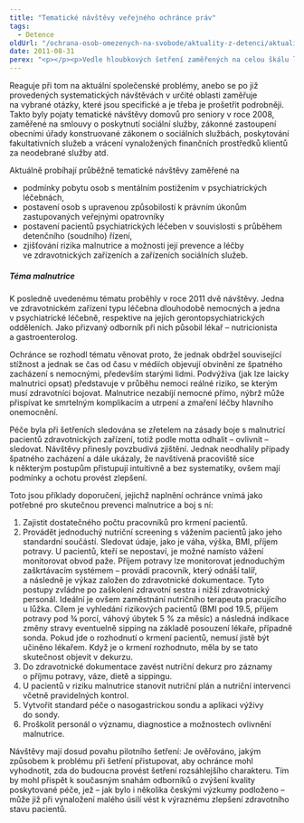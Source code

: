 ```yaml
---
title: "Tematické návštěvy veřejného ochránce práv"
tags:
  - Detence
oldUrl: "/ochrana-osob-omezenych-na-svobode/aktuality-z-detenci/aktuality-z-detenci-2011/tematicke-navstevy-verejneho-ochrance-prav/"
date: 2011-08-31
perex: "<p></p><p>Vedle hloubkových šetření zaměřených na celou škálu lidsko-právních aspektů života v instituci, jež v praxi ochránce převažují, zařazuje veřejný ochránce práv do plánu systematických návštěv také tzv. tematické návštěvy.</p>"
---
```


<!-- imported from the old website -->

<p>Reaguje při tom na aktuální společenské problémy, anebo se po již provedených systematických návštěvách v určité oblasti zaměřuje na vybrané otázky, které jsou specifické a je třeba je prošetřit podrobněji. Takto byly pojaty tematické návštěvy domovů pro seniory v roce 2008, zaměřené na smlouvy o poskytnutí sociální služby, zákonné zastoupení obecními úřady konstruované zákonem o sociálních službách, poskytování fakultativních služeb a vrácení vynaložených finančních prostředků klientů za neodebrané služby atd.  </p><p>Aktuálně probíhají průběžně tematické návštěvy zaměřené na</p><ul><li>podmínky pobytu osob s mentálním postižením v psychiatrických léčebnách,</li><li>postavení osob s upravenou způsobilostí k právním úkonům zastupovaných veřejnými opatrovníky </li><li>postavení pacientů psychiatrických léčeben v souvislosti s průběhem detenčního (soudního) řízení,</li><li>zjišťování rizika malnutrice a možnosti její prevence a léčby ve zdravotnických zařízeních a zařízeních sociálních služeb.</li></ul><h5>Téma malnutrice</h5><p>K posledně uvedenému tématu proběhly v roce 2011 dvě návštěvy. Jedna ve zdravotnickém zařízení typu léčebna dlouhodobě nemocných a jedna v psychiatrické léčebně, respektive na jejích gerontopsychiatrických odděleních. Jako přizvaný odborník při nich působil lékař – nutricionista a gastroenterolog. </p><p>Ochránce se rozhodl tématu věnovat proto, že jednak obdržel související stížnost a jednak se čas od času v médiích objevují obvinění ze špatného zacházení s nemocnými, především starými lidmi. Podvýživa (jak lze laicky malnutrici opsat) představuje v průběhu nemoci reálné riziko, se kterým musí zdravotníci bojovat. Malnutrice nezabíjí nemocné přímo, nýbrž může přispívat ke smrtelným komplikacím a utrpení a zmaření léčby hlavního onemocnění. </p><p>Péče byla při šetřeních sledována se zřetelem na zásady boje s malnutricí pacientů zdravotnických zařízení, totiž podle motta odhalit – ovlivnit – sledovat. Návštěvy přinesly povzbudivá zjištění. Jednak neodhalily případy špatného zacházení a dále ukázaly, že navštívená pracoviště sice k některým postupům přistupují intuitivně a bez systematiky, ovšem mají podmínky a ochotu provést zlepšení.</p><p>Toto jsou příklady doporučení, jejichž naplnění ochránce vnímá jako potřebné pro skutečnou prevenci malnutrice a boj s ní:</p><ol type="1"><li>Zajistit dostatečného počtu pracovníků pro krmení pacientů.</li><li>Provádět jednoduchý nutriční screening s vážením pacientů jako jeho standardní součástí. Sledovat údaje, jako je váha, výška, BMI, příjem potravy. U pacientů, kteří se nepostaví, je možné namísto vážení monitorovat obvod paže. Příjem potravy lze monitorovat jednoduchým zaškrtávacím systémem – provádí pracovník, který odnáší talíř, a následně je výkaz založen do zdravotnické dokumentace. Tyto postupy zvládne po zaškolení zdravotní sestra i nižší zdravotnický personál. Ideální je ovšem zaměstnání nutričního terapeuta pracujícího u lůžka. Cílem je vyhledání rizikových pacientů (BMI pod 19.5, příjem potravy pod ¾ porcí, váhový úbytek 5 % za měsíc) a následná indikace změny stravy eventuelně sipping na základě posouzení lékaře, případně sonda. Pokud jde o rozhodnutí o krmení pacientů, nemusí jistě být učiněno lékařem. Když je o krmení rozhodnuto, měla by se tato skutečnost objevit v dekurzu.</li><li>Do zdravotnické dokumentace zavést nutriční dekurz pro záznamy o příjmu potravy, váze, dietě a sippingu. </li><li>U pacientů v riziku malnutrice stanovit nutriční plán a nutriční intervenci včetně pravidelných kontrol.</li><li>Vytvořit standard péče o nasogastrickou sondu a aplikaci výživy do sondy. </li><li>Proškolit personál o významu, diagnostice a možnostech ovlivnění malnutrice. </li></ol><p>Návštěvy mají dosud povahu pilotního šetření: Je ověřováno, jakým způsobem k problému při šetření přistupovat, aby ochránce mohl vyhodnotit, zda do budoucna provést šetření rozsáhlejšího charakteru. Tím by mohl přispět k současným snahám odborníků o zvýšení kvality poskytované péče, jež – jak bylo i několika českými výzkumy podloženo – může již při vynaložení malého úsilí vést k výraznému zlepšení zdravotního stavu pacientů.</p>
